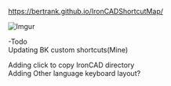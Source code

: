 https://bertrank.github.io/IronCADShortcutMap/

![Imgur](http://BertranK.github.io/IronCADShortcutMap/Usermanual.gif)

-Todo  
Updating BK custom shortcuts(Mine)

Adding click to copy IronCAD directory  
Adding Other language keyboard layout?  
